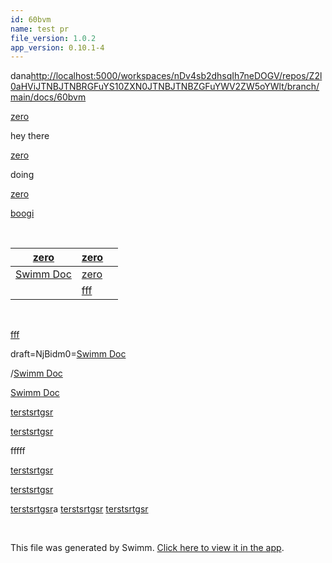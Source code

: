 ```yaml
---
id: 60bvm
name: test pr
file_version: 1.0.2
app_version: 0.10.1-4
---
```


dana[http://localhost:5000/workspaces/nDv4sb2dhsqIh7neDOGV/repos/Z2l0aHViJTNBJTNBRGFuYS10ZXN0JTNBJTNBZGFuYWV2ZW5oYWlt/branch/main/docs/60bvm](http://localhost:5000/workspaces/nDv4sb2dhsqIh7neDOGV/repos/Z2l0aHViJTNBJTNBRGFuYS10ZXN0JTNBJTNBZGFuYWV2ZW5oYWlt/branch/main/docs/60bvm)

[zero](zero.4d4he.sw.md)

hey there

[zero](zero.4d4he.sw.md)

doing

[zero](zero.4d4he.sw.md)

[boogi](boogi.h4z2k.sw.md)

<br/>

|[zero](zero.4d4he.sw.md)    |[zero](zero.4d4he.sw.md)|<br/>|
|----------------------------|------------------------|-----|
|[Swimm Doc](swimm-doc.4d4he)|[zero](zero.zero.sw.md) |<br/>|
|<br/>                       |[fff](fff.69i7q.sw.md)  |<br/>|

<br/>

[fff](fff.69i7q.sw.md)

draft=NjBidm0=[Swimm Doc](swimm-doc.new?draft=VW50aXRsZWQlMjBTd20lMjAoMik=.sw.md)

/[Swimm Doc](swimm-doc.new?draft=VW50aXRsZWQlMjBTd20lMjAoMik=.sw.md)

[Swimm Doc](swimm-doc.new?draft=VW50aXRsZWQlMjBTd20lMjAoMik=.sw.md)

[terstsrtgsr](terstsrtgsr.tw7ka.sw.md)

[terstsrtgsr](terstsrtgsr.tw7ka.sw.md)

fffff

[terstsrtgsr](terstsrtgsr.tw7ka.sw.md)

[terstsrtgsr](terstsrtgsr.tw7ka.sw.md)

[terstsrtgsr](terstsrtgsr.tw7ka.sw.md)a [terstsrtgsr](terstsrtgsr.tw7ka.sw.md) [terstsrtgsr](terstsrtgsr.tw7ka.sw.md)

<br/>

This file was generated by Swimm. [Click here to view it in the app](http://localhost:5000/repos/Z2l0aHViJTNBJTNBRGFuYS10ZXN0JTNBJTNBZGFuYWV2ZW5oYWlt/docs/60bvm).